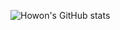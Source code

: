 ![Howon's GitHub stats](https://github-readme-stats.vercel.app/api?username=JHW0900&show_icons=true&theme=gruvbox)
